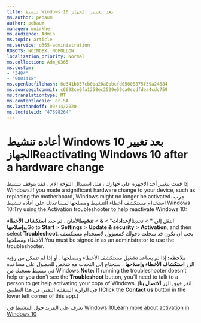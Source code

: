 ```yaml
---
title: تنشيط Windows 10 بعد تغيير الجهاز
ms.author: pebaum
author: pebaum
manager: mnirkhe
ms.audience: Admin
ms.topic: article
ms.service: o365-administration
ROBOTS: NOINDEX, NOFOLLOW
localization_priority: Normal
ms.collection: Adm_O365
ms.custom:
- "3484"
- "9001418"
ms.openlocfilehash: 6e341b057cb0ba20a0bbcfd05008875f59a24684
ms.sourcegitcommit: c6692ce0fa1358ec3529e59ca0ecdfdea4cdc759
ms.translationtype: MT
ms.contentlocale: ar-SA
ms.lasthandoff: 09/14/2020
ms.locfileid: "47698264"
---
```

# <a name="reactivating-windows-10-after-a-hardware-change"></a><span data-ttu-id="626b9-102">أعاده تنشيط Windows 10 بعد تغيير الجهاز</span><span class="sxs-lookup"><span data-stu-id="626b9-102">Reactivating Windows 10 after a hardware change</span></span>

<span data-ttu-id="626b9-103">إذا قمت بتغيير أحد الاجهزه علي جهازك ، مثل استبدال اللوحة الام ، فقد يتوقف تنشيط Windows.</span><span class="sxs-lookup"><span data-stu-id="626b9-103">If you made a significant hardware change to your device, such as replacing the motherboard, Windows might no longer be activated.</span></span> <span data-ttu-id="626b9-104">جرب استخدام مستكشف أخطاء التنشيط ومصلحها لمساعدتك علي أعاده تنشيط Windows 10:</span><span class="sxs-lookup"><span data-stu-id="626b9-104">Try using the Activation troubleshooter to help reactivate Windows 10:</span></span>

<span data-ttu-id="626b9-105">انتقل إلى **"**  >  تحديث**الإعدادات**"  >  **&**  >  **تنشيط**الأمان ، ثم حدد **استكشاف الأخطاء وإصلاحها**.</span><span class="sxs-lookup"><span data-stu-id="626b9-105">Go to **Start** > **Settings** > **Update & security** > **Activation**, and then select **Troubleshoot**.</span></span> <span data-ttu-id="626b9-106">يجب ان تكون قد سجلت دخولك كمسؤول لاستخدام مستكشف الأخطاء ومصلحها.</span><span class="sxs-lookup"><span data-stu-id="626b9-106">You must be signed in as an administrator to use the troubleshooter.</span></span>

<span data-ttu-id="626b9-107">**ملاحظه:** إذا لم يساعد تشغيل مستكشف الأخطاء ومصلحها ، أو إذا لم تتمكن من رؤية الزر **استكشاف الأخطاء وإصلاحها** ، ستحتاج إلى التحدث مع شخص للحصول علي مساعده في تنشيط نسختك من Windows.</span><span class="sxs-lookup"><span data-stu-id="626b9-107">**Note:** If running the troubleshooter doesn’t help or you don’t see the **Troubleshoot** button, you’ll need to talk to a person to get help activating your copy of Windows.</span></span> <span data-ttu-id="626b9-108">(انقر فوق الزر **الاتصال بنا** في الزاوية السفلية اليمني من هذا التطبيق.)</span><span class="sxs-lookup"><span data-stu-id="626b9-108">(Click the **Contact us** button in the lower left corner of this app.)</span></span>

[<span data-ttu-id="626b9-109">تعرف علي المزيد حول التنشيط في Windows 10</span><span class="sxs-lookup"><span data-stu-id="626b9-109">Learn more about activation in Windows 10</span></span>](https://support.microsoft.com/help/12440/windows-10-activate)
